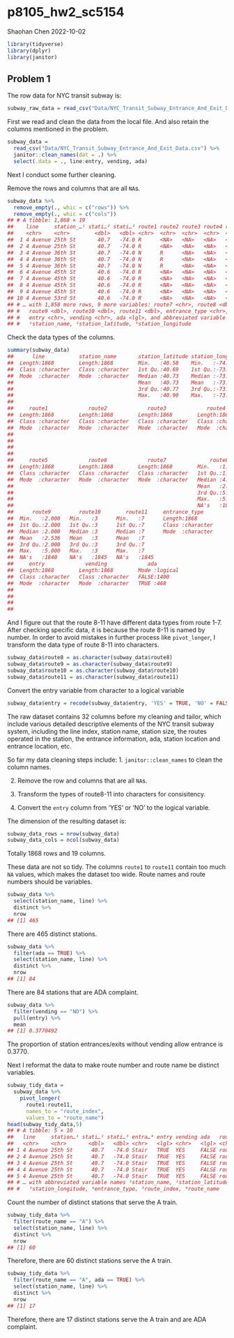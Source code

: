 p8105_hw2_sc5154
================
Shaohan Chen
2022-10-02

``` r
library(tidyverse)
library(dplyr)
library(janitor)
```

## Problem 1

The row data for NYC transit subway is:

``` r
subway_raw_data = read_csv("Data/NYC_Transit_Subway_Entrance_And_Exit_Data.csv")
```

First we read and clean the data from the local file. And also retain
the columns mentioned in the problem.

``` r
subway_data = 
  read_csv("Data/NYC_Transit_Subway_Entrance_And_Exit_Data.csv") %>%
  janitor::clean_names(dat = .) %>%
  select(.data = ., line:entry, vending, ada)
```

Next I conduct some further cleaning.

Remove the rows and columns that are all `NA`s.

``` r
subway_data %>%
  remove_empty(., whic = c("rows")) %>%
  remove_empty(., whic = c("cols")) 
## # A tibble: 1,868 × 19
##    line     station_…¹ stati…² stati…³ route1 route2 route3 route4 route5 route6
##    <chr>    <chr>        <dbl>   <dbl> <chr>  <chr>  <chr>  <chr>  <chr>  <chr> 
##  1 4 Avenue 25th St       40.7   -74.0 R      <NA>   <NA>   <NA>   <NA>   <NA>  
##  2 4 Avenue 25th St       40.7   -74.0 R      <NA>   <NA>   <NA>   <NA>   <NA>  
##  3 4 Avenue 36th St       40.7   -74.0 N      R      <NA>   <NA>   <NA>   <NA>  
##  4 4 Avenue 36th St       40.7   -74.0 N      R      <NA>   <NA>   <NA>   <NA>  
##  5 4 Avenue 36th St       40.7   -74.0 N      R      <NA>   <NA>   <NA>   <NA>  
##  6 4 Avenue 45th St       40.6   -74.0 R      <NA>   <NA>   <NA>   <NA>   <NA>  
##  7 4 Avenue 45th St       40.6   -74.0 R      <NA>   <NA>   <NA>   <NA>   <NA>  
##  8 4 Avenue 45th St       40.6   -74.0 R      <NA>   <NA>   <NA>   <NA>   <NA>  
##  9 4 Avenue 45th St       40.6   -74.0 R      <NA>   <NA>   <NA>   <NA>   <NA>  
## 10 4 Avenue 53rd St       40.6   -74.0 R      <NA>   <NA>   <NA>   <NA>   <NA>  
## # … with 1,858 more rows, 9 more variables: route7 <chr>, route8 <dbl>,
## #   route9 <dbl>, route10 <dbl>, route11 <dbl>, entrance_type <chr>,
## #   entry <chr>, vending <chr>, ada <lgl>, and abbreviated variable names
## #   ¹​station_name, ²​station_latitude, ³​station_longitude
```

Check the data types of the columns.

``` r
summary(subway_data)
##      line           station_name       station_latitude station_longitude
##  Length:1868        Length:1868        Min.   :40.58    Min.   :-74.03   
##  Class :character   Class :character   1st Qu.:40.69    1st Qu.:-73.99   
##  Mode  :character   Mode  :character   Median :40.73    Median :-73.96   
##                                        Mean   :40.73    Mean   :-73.94   
##                                        3rd Qu.:40.77    3rd Qu.:-73.91   
##                                        Max.   :40.90    Max.   :-73.76   
##                                                                          
##     route1             route2             route3             route4         
##  Length:1868        Length:1868        Length:1868        Length:1868       
##  Class :character   Class :character   Class :character   Class :character  
##  Mode  :character   Mode  :character   Mode  :character   Mode  :character  
##                                                                             
##                                                                             
##                                                                             
##                                                                             
##     route5             route6             route7              route8     
##  Length:1868        Length:1868        Length:1868        Min.   :1.000  
##  Class :character   Class :character   Class :character   1st Qu.:1.000  
##  Mode  :character   Mode  :character   Mode  :character   Median :4.000  
##                                                           Mean   :2.979  
##                                                           3rd Qu.:5.000  
##                                                           Max.   :5.000  
##                                                           NA's   :1820   
##      route9         route10        route11     entrance_type     
##  Min.   :2.000   Min.   :3      Min.   :7      Length:1868       
##  1st Qu.:2.000   1st Qu.:3      1st Qu.:7      Class :character  
##  Median :2.000   Median :3      Median :7      Mode  :character  
##  Mean   :2.536   Mean   :3      Mean   :7                        
##  3rd Qu.:2.000   3rd Qu.:3      3rd Qu.:7                        
##  Max.   :5.000   Max.   :3      Max.   :7                        
##  NA's   :1840    NA's   :1845   NA's   :1845                     
##     entry             vending             ada         
##  Length:1868        Length:1868        Mode :logical  
##  Class :character   Class :character   FALSE:1400     
##  Mode  :character   Mode  :character   TRUE :468      
##                                                       
##                                                       
##                                                       
## 
```

And I figure out that the route 8-11 have different data types from
route 1-7. After checking specific data, it is because the route 8-11 is
named by number. In order to avoid mistakes in further process like
`pivot_longer`, I transform the data type of route 8-11 into characters.

``` r
subway_data$route8 = as.character(subway_data$route8)
subway_data$route9 = as.character(subway_data$route9)
subway_data$route10 = as.character(subway_data$route10)
subway_data$route11 = as.character(subway_data$route11)
```

Convert the entry variable from character to a logical variable

``` r
subway_data$entry = recode(subway_data$entry, 'YES' = TRUE, 'NO' = FALSE)
```

The raw dataset contains 32 columns before my cleaning and tailor, which
include various detailed descriptive elements of the NYC transit subway
system, including the line index, station name, station size, the routes
operated in the station, the entrance information, ada, station location
and entrance location, etc.

So far my data cleaning steps include: 1. `janitor::clean_names` to
clean the column names.

2.  Remove the row and columns that are all `NA`s.

3.  Transform the types of route8-11 into characters for consisitency.

4.  Convert the `entry` column from ‘YES’ or ‘NO’ to the logical
    variable.

The dimension of the resulting dataset is:

``` r
subway_data_rows = nrow(subway_data)
subway_data_cols = ncol(subway_data)
```

Totally 1868 rows and 19 columns.

These data are not so tidy. The columns `route1` to `route11` contain
too much `NA` values, which makes the dataset too wide. Route names and
route numbers should be variables.

``` r
subway_data %>% 
  select(station_name, line) %>% 
  distinct %>%
  nrow
## [1] 465
```

There are 465 distinct stations.

``` r
subway_data %>% 
  filter(ada == TRUE) %>% 
  select(station_name, line) %>% 
  distinct %>%
  nrow
## [1] 84
```

There are 84 stations that are ADA complaint.

``` r
subway_data %>%
  filter(vending == "NO") %>% 
  pull(entry) %>% 
  mean
## [1] 0.3770492
```

The proportion of station entrances/exits without vending allow entrance
is 0.3770.

Next I reformat the data to make route number and route name be distinct
variables.

``` r
subway_tidy_data = 
  subway_data %>% 
    pivot_longer(
      route1:route11,
      names_to = "route_index",
      values_to = "route_name") 
head(subway_tidy_data,5)
## # A tibble: 5 × 10
##   line     station…¹ stati…² stati…³ entra…⁴ entry vending ada   route…⁵ route…⁶
##   <chr>    <chr>       <dbl>   <dbl> <chr>   <lgl> <chr>   <lgl> <chr>   <chr>  
## 1 4 Avenue 25th St      40.7   -74.0 Stair   TRUE  YES     FALSE route1  R      
## 2 4 Avenue 25th St      40.7   -74.0 Stair   TRUE  YES     FALSE route2  <NA>   
## 3 4 Avenue 25th St      40.7   -74.0 Stair   TRUE  YES     FALSE route3  <NA>   
## 4 4 Avenue 25th St      40.7   -74.0 Stair   TRUE  YES     FALSE route4  <NA>   
## 5 4 Avenue 25th St      40.7   -74.0 Stair   TRUE  YES     FALSE route5  <NA>   
## # … with abbreviated variable names ¹​station_name, ²​station_latitude,
## #   ³​station_longitude, ⁴​entrance_type, ⁵​route_index, ⁶​route_name
```

Count the number of distinct stations that serve the A train.

``` r
subway_tidy_data %>%
  filter(route_name == "A") %>% 
  select(station_name, line) %>% 
  distinct %>%
  nrow
## [1] 60
```

Therefore, there are 60 distinct stations serve the A train.

``` r
subway_tidy_data %>%
  filter(route_name == "A", ada == TRUE) %>% 
  select(station_name, line) %>% 
  distinct %>%
  nrow
## [1] 17
```

Therefore, there are 17 distinct stations serve the A train and are ADA
complaint.
